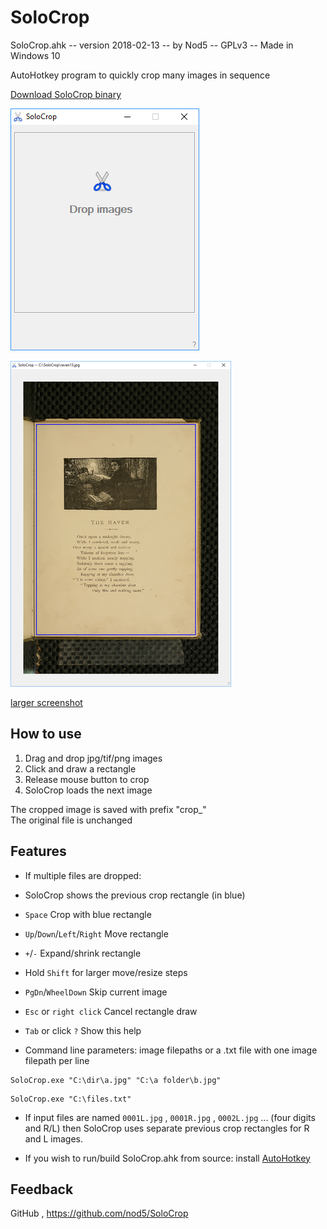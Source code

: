 

# SoloCrop

SoloCrop.ahk -- version 2018-02-13 -- by Nod5 -- GPLv3 -- Made in Windows 10

AutoHotkey program to quickly crop many images in sequence

[Download SoloCrop binary](https://github.com/nod5/SoloCrop/releases)

![Alt text](images/solocrop_screenshot1.png?raw=true)

![Alt text](images/solocrop_screenshot2.png?raw=true)

[larger screenshot](images/solocrop_screenshot2_large.png)


## How to use
1. Drag and drop jpg/tif/png images
2. Click and draw a rectangle
3. Release mouse button to crop
4. SoloCrop loads the next image

The cropped image is saved with prefix "crop_"  
The original file is unchanged  

## Features

- If multiple files are dropped:

 - SoloCrop shows the previous crop rectangle (in blue)
 - `Space`  Crop with blue rectangle
 - `Up`/`Down`/`Left`/`Right`  Move rectangle
 - `+`/`-`  Expand/shrink rectangle
 - Hold `Shift` for larger move/resize steps
 - `PgDn`/`WheelDown`  Skip current image


- `Esc` or `right click` Cancel rectangle draw

- `Tab` or click `?`  Show this help

- Command line parameters: image filepaths or a .txt file with one image filepath per line
````
SoloCrop.exe "C:\dir\a.jpg" "C:\a folder\b.jpg"
````
````
SoloCrop.exe "C:\files.txt"
````

- If input files are named `0001L.jpg` , `0001R.jpg` , `0002L.jpg` ... (four digits and R/L) then SoloCrop uses separate previous crop rectangles for R and L images.

- If you wish to run/build SoloCrop.ahk from source: install [AutoHotkey](https://autohotkey.com)

## Feedback
GitHub , https://github.com/nod5/SoloCrop

